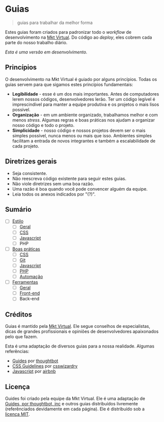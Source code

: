 # Guias
> guias para trabalhar da melhor forma

Estes guias foram criados para padronizar todo o *workflow* de desenvolvimento na [Mkt Virtual](http://mktvirtual.com.br/). Do código ao *deploy*, eles cobrem cada parte do nosso trabalho diário.

*Esta é uma versão em desenvolvimento.*

## Princípios

O desenvolvimento na Mkt Virtual é guiado por alguns princípios. Todas os guias servem para que sigamos estes princípios fundamentais:

- **Legibilidade** - esse é um dos mais importantes. Antes de computadores lerem nossos códigos, desenvolvedores lerão. Ter um código legível é imprescindível para manter a equipe produtiva e os projetos o mais lisos possível.
- **Organização** - em um ambiente organizado, trabalhamos melhor e com menos *stress*. Algumas regras e boas práticas nos ajudam a organizar nosso código e todo o projeto.
- **Simplicidade** - nosso código e nossos projetos devem ser o mais simples possível, nunca menos ou mais que isso. Ambientes simples facilitam a entrada de novos integrantes e também a escalabilidade de cada projeto.

## Diretrizes gerais

- Seja consistente.
- Não reescreva código existente para seguir estes guias.
- Não viole diretrizes sem uma boa razão.
- Uma razão é boa quando você pode convencer alguém da equipe.
- Leia todos os anexos indicados por "(?)".

## Sumário

- [ ] [Estilo](https://github.com/mktvirtual/guides/tree/master/estilo)
    - [ ] [Geral](https://github.com/mktvirtual/guides/tree/master/estilo/geral)
    - [ ] [CSS](https://github.com/mktvirtual/guides/tree/master/estilo/CSS)
    - [ ] [Javascript](https://github.com/mktvirtual/guides/tree/master/estilo/javascript)
    - [ ] PHP

- [ ] [Boas práticas](https://github.com/mktvirtual/guides/tree/master/boas-praticas)
    - [ ] [CSS](https://github.com/mktvirtual/guides/tree/master/boas-praticas/CSS)
    - [ ] [Git](https://github.com/mktvirtual/guides/tree/master/boas-praticas/git)
    - [ ] [Javascript](https://github.com/mktvirtual/guides/tree/master/boas-praticas/javascript)
    - [ ] [PHP](https://github.com/mktvirtual/guides/tree/master/boas-praticas/php)
    - [ ] [Automação](https://github.com/mktvirtual/guides/tree/master/boas-praticas/automacao)

- [ ] [Ferramentas](https://github.com/mktvirtual/guides/tree/master/ferramentas)
    - [ ] [Geral](https://github.com/mktvirtual/guides/tree/master/ferramentas#geral)
    - [ ] [Front-end](https://github.com/mktvirtual/guides/tree/master/ferramentas#front-end)
    - [ ] Back-end

## Créditos

Guias é mantido pela [Mkt Virtual](http://mktvirtual.com.br/). Ele segue conselhos de especialistas, dicas de grandes profissionais e opiniões de desenvolvedores apaixonados pelo que fazem.

Esta é uma adaptação de diversos guias para a nossa realidade. Algumas referências:

- [Guides](https://github.com/thoughtbot/guides) por [thoughtbot](https://github.com/thoughtbot)
- [CSS Guidelines](https://github.com/csswizardry/CSS-Guidelines) por [csswizardry](https://github.com/csswizardry)
- [Javascript](https://github.com/airbnb/javascript) por [airbnb](https://github.com/airbnb)

## Licença

Guides foi criado pela equipe da Mkt Virtual. Ele é uma adaptação de [Guides, por thoughtbot, inc](https://github.com/thoughtbot/guides) e outros guias distribuídos livremente (referênciados devidamente em cada página). Ele é distribuído sob a [licença MIT](https://github.com/mktvirtual/guides/tree/master/LICENSE).
